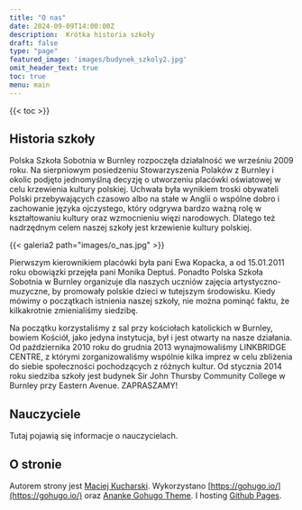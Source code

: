 ```yaml
---
title: "O nas"
date: 2024-09-09T14:00:00Z
description:  Krótka historia szkoły 
draft: false
type: "page"
featured_image: 'images/budynek_szkoly2.jpg'
omit_header_text: true
toc: true
menu: main
---
```


{{< toc >}}

## Historia szkoły

Polska Szkoła Sobotnia w Burnley rozpoczęła działalność we wrześniu 2009 roku. Na sierpniowym posiedzeniu Stowarzyszenia Polaków z Burnley i okolic podjęto jednomyślną decyzję o utworzeniu placówki oświatowej w celu krzewienia kultury polskiej. Uchwała była wynikiem troski obywateli Polski przebywających czasowo albo na stałe w Anglii o wspólne dobro i zachowanie języka ojczystego, który odgrywa bardzo ważną rolę w kształtowaniu kultury oraz wzmocnieniu więzi narodowych. Dlatego też nadrzędnym celem naszej szkoły jest krzewienie kultury polskiej.

{{< galeria2 path="images/o_nas.jpg" >}}

Pierwszym kierownikiem placówki była pani Ewa Kopacka, a od 15.01.2011 roku obowiązki przejęła pani Monika Deptuś. Ponadto Polska Szkoła Sobotnia w Burnley organizuje dla naszych uczniów zajęcia artystyczno-muzyczne, by promowały polskie dzieci w tutejszym środowisku. Kiedy mówimy o początkach istnienia naszej szkoły, nie można pominąć faktu, że kilkakrotnie zmienialiśmy siedzibę.

Na początku korzystaliśmy z sal przy kościołach katolickich w Burnley, bowiem Kościół, jako jedyna instytucja, był i jest otwarty na nasze działania. Od października 2010 roku do grudnia 2013 wynajmowaliśmy LINKBRIDGE CENTRE, z którymi zorganizowaliśmy wspólnie kilka imprez w celu zbliżenia do siebie społeczności pochodzących z różnych kultur.
Od stycznia 2014 roku siedziba szkoły jest budynek Sir John Thursby Community College w Burnley przy Eastern Avenue.
ZAPRASZAMY!

## Nauczyciele

Tutaj pojawią się informacje o nauczycielach.

## O stronie

Autorem strony jest [Maciej Kucharski](mailto:dwapir@gmail.com). Wykorzystano [https://gohugo.io/](https://gohugo.io/) oraz [Ananke Gohugo Theme](https://themes.gohugo.io/themes/gohugo-theme-ananke/). I hosting [Github Pages](https://pages.github.com/).
